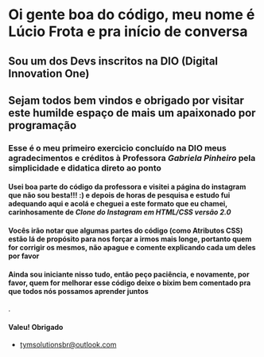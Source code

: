 # Oi gente boa do código, meu nome é Lúcio Frota e pra início de conversa

## Sou um dos Devs inscritos na DIO (Digital Innovation One)

## Sejam todos bem vindos e obrigado por visitar este humilde espaço de mais um apaixonado por programação

### Esse é o meu primeiro exercicio concluído na DIO meus agradecimentos e créditos à Professora *Gabriela Pinheiro* pela simplicidade e didatica direto ao ponto

#### Usei boa parte do código da professora e visitei a página do instagram que não sou besta!!! :) e depois de horas de pesquisa e estudo fui adequando aqui e acolá e cheguei a este formato que eu chamei, carinhosamente de *Clone do Instagram em HTML/CSS versão 2.0*

#### Vocês irão notar que algumas partes do código (como Atributos CSS) estão lá de propósito para nos forçar a irmos mais longe, portanto quem for corrigir os mesmos, não apague e comente explicando cada um deles por favor

#### Ainda sou iniciante nisso tudo, então peço paciência, e novamente, por favor, quem for melhorar esse código deixe o bixim bem comentado pra que todos nós possamos aprender juntos

.

#### Valeu! Obrigado

- tymsolutionsbr@outlook.com
